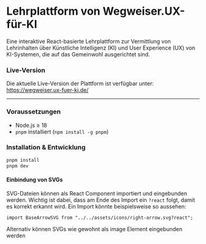 # Lehrplattform von Wegweiser.UX-für-KI

Eine interaktive React-basierte Lehrplattform zur Vermittlung von Lehrinhalten über Künstliche Intelligenz (KI) und User Experience (UX) von KI-Systemen, die auf das Gemeinwohl ausgerichtet sind.

### Live-Version

Die aktuelle Live-Version der Plattform ist verfügbar unter: https://wegweiser.ux-fuer-ki.de/

---

### Voraussetzungen

- Node.js ≥ 18
- `pnpm` installiert (`npm install -g pnpm`)

### Installation & Entwicklung

```bash
pnpm install
pnpm dev
```

#### Einbindung von SVGs

SVG-Dateien können als React Component importiert und eingebunden werden. Wichtig ist dabei, dass am Ende des Import ein `?react` folgt, damit es korrekt erkannt wird.
Ein Import könnte beispielsweise so aussehen:

`import BaseArrowSVG from "../../assets/icons/right-arrow.svg?react";`

Alternativ können SVGs wie gewohnt als image Element eingebunden werden
